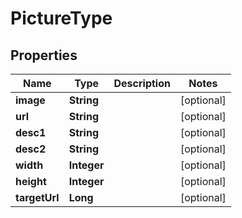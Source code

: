 

# PictureType


## Properties

Name | Type | Description | Notes
------------ | ------------- | ------------- | -------------
**image** | **String** |  |  [optional]
**url** | **String** |  |  [optional]
**desc1** | **String** |  |  [optional]
**desc2** | **String** |  |  [optional]
**width** | **Integer** |  |  [optional]
**height** | **Integer** |  |  [optional]
**targetUrl** | **Long** |  |  [optional]



